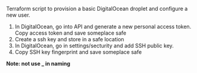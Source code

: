 Terraform script to provision a basic DigitalOcean droplet and configure a new user. 


1. In DigitalOcean, go into API and generate a new personal access token. Copy access token and save someplace safe
2. Create a ssh key and store in a safe location
3. In DigitalOcean, go in settings/secturity and add SSH public key.
4. Copy SSH key fingerprint and save someplace safe 

**Note: not use _ in naming**